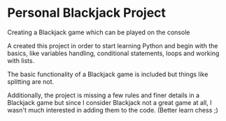 # Personal Blackjack Project
Creating a Blackjack game which can be played on the console

A created this project in order to start learning Python and begin with the basics, like variables handling, conditional statements, loops and working with lists. 

The basic functionality of a Blackjack game is included but things like splitting are not.

Additionally, the project is missing a few rules and finer details in a Blackjack game but since I consider Blackjack not a great game 
at all, I wasn't much interested in adding them to the code. (Better learn chess ;)
